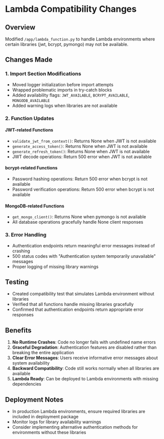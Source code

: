 # Lambda Compatibility Changes

## Overview
Modified `/app/lambda_function.py` to handle Lambda environments where certain libraries (jwt, bcrypt, pymongo) may not be available.

## Changes Made

### 1. Import Section Modifications
- Moved logger initialization before import attempts
- Wrapped problematic imports in try-catch blocks
- Added availability flags: `JWT_AVAILABLE`, `BCRYPT_AVAILABLE`, `MONGODB_AVAILABLE`
- Added warning logs when libraries are not available

### 2. Function Updates

#### JWT-related Functions
- `validate_jwt_from_context()`: Returns None when JWT is not available
- `generate_access_token()`: Returns None when JWT is not available  
- `generate_refresh_token()`: Returns None when JWT is not available
- JWT decode operations: Return 500 error when JWT is not available

#### bcrypt-related Functions
- Password hashing operations: Return 500 error when bcrypt is not available
- Password verification operations: Return 500 error when bcrypt is not available

#### MongoDB-related Functions
- `get_mongo_client()`: Returns None when pymongo is not available
- All database operations gracefully handle None client responses

### 3. Error Handling
- Authentication endpoints return meaningful error messages instead of crashing
- 500 status codes with "Authentication system temporarily unavailable" messages
- Proper logging of missing library warnings

## Testing
- Created compatibility test that simulates Lambda environment without libraries
- Verified that all functions handle missing libraries gracefully
- Confirmed that authentication endpoints return appropriate error responses

## Benefits
1. **No Runtime Crashes**: Code no longer fails with undefined name errors
2. **Graceful Degradation**: Authentication features are disabled rather than breaking the entire application
3. **Clear Error Messages**: Users receive informative error messages about system availability
4. **Backward Compatibility**: Code still works normally when all libraries are available
5. **Lambda Ready**: Can be deployed to Lambda environments with missing dependencies

## Deployment Notes
- In production Lambda environments, ensure required libraries are included in deployment package
- Monitor logs for library availability warnings
- Consider implementing alternative authentication methods for environments without these libraries